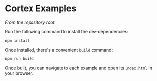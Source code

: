 # Cortex Examples

*From the repository root:*

Run the following command to install the dev-dependencies:
```
npm install
```

Once installed, there's a convenient `build` command:
```
npm run build
```

Once built, you can navigate to each example and open its `index.html` in your
browser.

